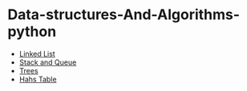 # Data-structures-And-Algorithms-python

- [Linked List](./linked_list/README.md)
- [Stack and Queue](./stack_and_queue/README.md)
- [Trees](./tree/README.md)
- [Hahs Table](./hashtable/README.md)